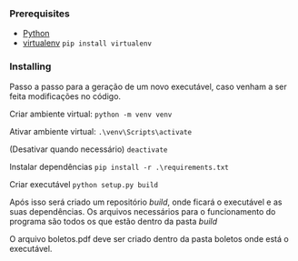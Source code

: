 ### Prerequisites

* [Python](https://www.python.org/)
* [virtualenv](https://virtualenv.pypa.io/en/latest/installation.html)
```pip install virtualenv```

### Installing

Passo a passo para a geração de um novo executável, caso venham a ser feita modificações no código.

Criar ambiente virtual:
```python -m venv venv```

Ativar ambiente virtual:
```.\venv\Scripts\activate```

(Desativar quando necessário)
```deactivate```

Instalar dependências
```pip install -r .\requirements.txt```

Criar executável
```python setup.py build```

Após isso será criado um repositório *build*, onde ficará o executável e as suas dependências.
Os arquivos necessários para o funcionamento do programa são todos os que estão dentro da pasta *build*

O arquivo boletos.pdf deve ser criado dentro da pasta boletos onde está o executável.